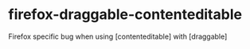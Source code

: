 # firefox-draggable-contenteditable
Firefox specific bug when using [contenteditable] with [draggable]
